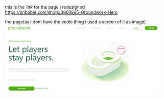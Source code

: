 this is the link for the page i redesigned
https://dribbble.com/shots/3868965-Groundwork-Hero

the page(as i dont have the vedio thing i used a screen of it as image)
![](src/assets/img/Capture.PNG)




